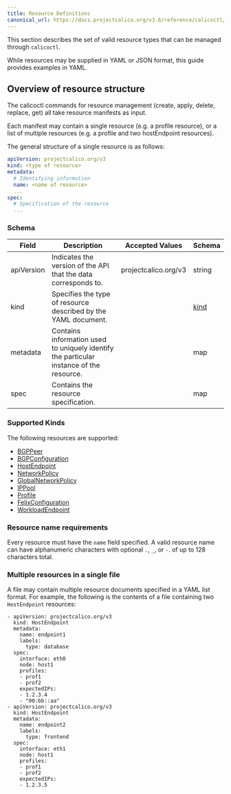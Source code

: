 ```yaml
---
title: Resource Definitions
canonical_url: https://docs.projectcalico.org/v3.6/reference/calicoctl/resources/
---
```


This section describes the set of valid resource types that can be managed
through `calicoctl`.  

While resources may be supplied in YAML or JSON format, this guide provides examples in YAML. 

## Overview of resource structure

The calicoctl commands for resource management (create, apply, delete, replace, get)
all take resource manifests as input.  

Each manifest may contain a single resource 
(e.g. a profile resource), or a list of multiple resources (e.g. a profile and two
hostEndpoint resources).

The general structure of a single resource is as follows:

```yaml
apiVersion: projectcalico.org/v3
kind: <type of resource>
metadata:
  # Identifying information
  name: <name of resource>
  ...
spec:
  # Specification of the resource
  ... 
```

### Schema 

| Field    | Description           | Accepted Values              | Schema |
|----------|-----------------------|------------------------------|--------|
| apiVersion     | Indicates the version of the API that the data corresponds to. | projectcalico.org/v3 | string |
| kind     | Specifies the type of resource described by the YAML document. |  | [kind](#supported-kinds) |
| metadata | Contains information used to uniquely identify the particular instance of the resource. | | map |
| spec     | Contains the resource specification. | | map |

### Supported Kinds

The following resources are supported:

- [BGPPeer]({{site.baseurl}}/{{page.version}}/reference/calicoctl/resources/bgppeer)
- [BGPConfiguration]({{site.baseurl}}/{{page.version}}/reference/calicoctl/resources/bgpconfig)
- [HostEndpoint]({{site.baseurl}}/{{page.version}}/reference/calicoctl/resources/hostendpoint)
- [NetworkPolicy]({{site.baseurl}}/{{page.version}}/reference/calicoctl/resources/networkpolicy)
- [GlobalNetworkPolicy]({{site.baseurl}}/{{page.version}}/reference/calicoctl/resources/globalnetworkpolicy)
- [IPPool]({{site.baseurl}}/{{page.version}}/reference/calicoctl/resources/ippool)
- [Profile]({{site.baseurl}}/{{page.version}}/reference/calicoctl/resources/profile)
- [FelixConfiguration]({{site.baseurl}}/{{page.version}}/reference/calicoctl/resources/felixconfig)
- [WorkloadEndpoint]({{site.baseurl}}/{{page.version}}/reference/calicoctl/resources/workloadendpoint)

### Resource name requirements

Every resource must have the `name` field specified.
A valid resource name can have alphanumeric characters with optional `.`, `_`, or `-`. of up to 128 characters total.

### Multiple resources in a single file

A file may contain multiple resource documents specified in a YAML list format. For example, the following is the contents of a file containing two `HostEndpoint` resources:

```
- apiVersion: projectcalico.org/v3
  kind: HostEndpoint
  metadata:
    name: endpoint1
    labels:
      type: database
  spec:
    interface: eth0
    node: host1
    profiles:
    - prof1
    - prof2
    expectedIPs:
    - 1.2.3.4
    - "00:bb::aa"
- apiVersion: projectcalico.org/v3
  kind: HostEndpoint
  metadata:
    name: endpoint2
    labels:
      type: frontend
  spec:
    interface: eth1
    node: host1
    profiles:
    - prof1
    - prof2
    expectedIPs:
    - 1.2.3.5
```
